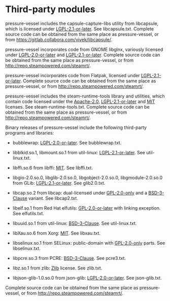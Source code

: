 Third-party modules
===================

pressure-vessel includes the capsule-capture-libs utility from libcapsule,
which is licensed under [LGPL-2.1-or-later][]. See
libcapsule.txt. Complete source code can be obtained from the
same place as pressure-vessel, or from
<https://gitlab.collabora.com/vivek/libcapsule/>.

pressure-vessel incorporates code from GNOME libglnx, variously licensed
under [LGPL-2.0-or-later][] and [LGPL-2.1-or-later][].
Complete source code can be obtained from the same place as
pressure-vessel, or from <http://repo.steampowered.com/steamrt/>.

pressure-vessel incorporates code from Flatpak, licensed under
[LGPL-2.1-or-later][]. Complete source code can be obtained from the
same place as pressure-vessel, or from
<http://repo.steampowered.com/steamrt/>.

pressure-vessel includes the steam-runtime-tools library and utilities,
which contain code licensed under the [Apache-2.0][], [LGPL-2.1-or-later][]
and [MIT][] licenses. See steam-runtime-tools.txt.
Complete source code can be obtained from the same place as pressure-vessel,
or from <http://repo.steampowered.com/steamrt/>.

Binary releases of pressure-vessel include the following third-party
programs and libraries:

- bubblewrap: [LGPL-2.0-or-later][]. See bubblewrap.txt.

- libblkid.so.1, libmount.so.1 from util-linux: [LGPL-2.1-or-later][].
  See util-linux.txt.

- libffi.so.6 from libffi: [MIT][]. See libffi.txt.

- libgio-2.0.so.0, libglib-2.0.so.0, libgobject-2.0.so.0,
  libgmodule-2.0.so.0 from GLib: [LGPL-2.1-or-later][].
  See glib2.0.txt.

- libcap.so.2 from libcap: dual-licensed under [GPL-2.0-only][] and
  a [BSD-3-Clause][] variant. See libcap2.txt.

- libelf.so.1 from Red Hat elfutils: [GPL-2.0-or-later][] with linking
  exception. See elfutils.txt.

- libuuid.so.1 from util-linux: [BSD-3-Clause][]. See util-linux.txt.

- libXau.so.6 from Xorg: [MIT][]. See libxau.txt.

- libselinux.so.1 from SELinux: public-domain with [GPL-2.0-only][]
  parts. See libselinux.txt.

- libpcre.so.3 from PCRE: [BSD-3-Clause][]. See pcre3.txt.

- libz.so.1 from zlib: [Zlib][] license. See zlib.txt.

- libjson-glib-1.0.so.0 from json-glib: [LGPL-2.0-or-later][]. See
  json-glib.txt.

Complete source code can be obtained from the same place as
pressure-vessel, or from <http://repo.steampowered.com/steamrt/>.

[Apache-2.0]: https://spdx.org/licenses/Apache-2.0.html
[BSD-3-Clause]: https://spdx.org/licenses/BSD-3-Clause.html
[GPL-2.0-only]: https://spdx.org/licenses/GPL-2.0-only.html
[GPL-2.0-or-later]: https://spdx.org/licenses/GPL-2.0-or-later.html
[LGPL-2.0-or-later]: https://spdx.org/licenses/LGPL-2.0-or-later.html
[LGPL-2.1-or-later]: https://spdx.org/licenses/LGPL-2.1-or-later.html
[MIT]: https://spdx.org/licenses/MIT.html
[Zlib]: https://spdx.org/licenses/Zlib.html

